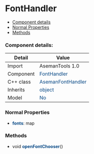 # FontHandler

 * [Component details](#component-details)
 * [Normal Properties](#normal-properties)
 * [Methods](#methods)


### Component details:

|Detail|Value|
|------|-----|
|Import|AsemanTools 1.0|
|Component|<font color='#074885'>FontHandler</font>|
|C++ class|<font color='#074885'>AsemanFontHandler</font>|
|Inherits|<font color='#074885'>object</font>|
|Model|<font color='#074885'>No</font>|


### Normal Properties

* <font color='#074885'><b>fonts</b></font>: map


### Methods

 * void <font color='#074885'><b>openFontChooser</b></font>()



